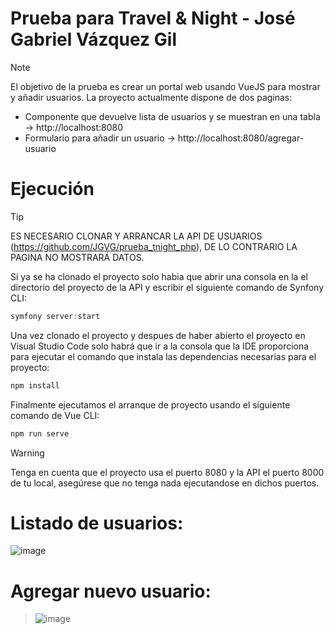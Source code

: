 # Prueba para Travel & Night - José Gabriel Vázquez Gil

> [!NOTE]
> El objetivo de la prueba es crear un portal web usando VueJS para mostrar y añadir usuarios.
> La proyecto actualmente dispone de dos paginas:
> - Componente que devuelve lista de usuarios y se muestran en una tabla -> http://localhost:8080
> - Formulario para añadir un usuario -> http://localhost:8080/agregar-usuario

# Ejecución

> [!TIP]
> ES NECESARIO CLONAR Y ARRANCAR LA API DE USUARIOS (https://github.com/JGVG/prueba_tnight_php), DE LO CONTRARIO LA PAGINA NO MOSTRARÁ DATOS.
>
> Si ya se ha clonado el proyecto solo habia que abrir una consola en la el directorio del proyecto de la API y escribir el siguiente comando de Synfony CLI:
> 
> ```js
> symfony server:start
> ```

Una vez clonado el proyecto y despues de haber abierto el proyecto en Visual Studio Code solo habrá que ir a la consola que la IDE proporciona para ejecutar el comando que instala las dependencias necesarias para el proyecto:

```js
npm install
```

Finalmente ejecutamos el arranque de proyecto usando el siguiente comando de Vue CLI:

```js
npm run serve
```

> [!WARNING]
> Tenga en cuenta que el proyecto usa el puerto 8080 y la API el puerto 8000 de tu local, asegúrese que no tenga nada ejecutandose en dichos puertos.


# Listado de usuarios:

![image](https://github.com/JGVG/prueba_tnight_vue/assets/37996973/8715e3cd-7e41-4822-9257-fbf53f58443a)

# Agregar nuevo usuario:

> ![image](https://github.com/JGVG/prueba_tnight_vue/assets/37996973/f6439d8d-a42c-4d68-90ac-fdd2fd7aa13f)

